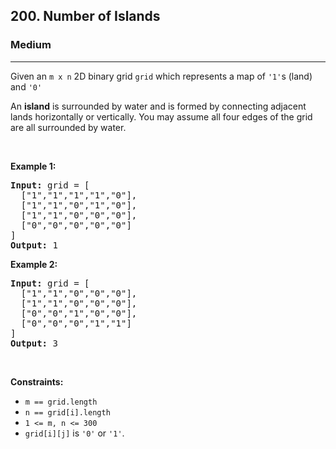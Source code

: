 <h2>200. Number of Islands</h2><h3>Medium</h3><hr><div><p><font papago-translate="cached" papago-id="16">Given an </font><code>m x n</code><font papago-translate="cached" papago-id="17"> 2D binary grid </font><code>grid</code><font papago-translate="cached" papago-id="18"> which represents a map of </font><code>'1'</code><font papago-translate="cached" papago-id="19">s (land) and </font><code>'0'</code></p>

<p papago-id="21" papago-translate="cached">An <strong papago-id="22">island</strong> is surrounded by water and is formed by connecting adjacent lands horizontally or vertically. You may assume all four edges of the grid are all surrounded by water.</p>

<p>&nbsp;</p>
<p><strong papago-id="22" papago-translate="translated">Example 1:</strong></p>

<pre papago-id="23" papago-translate="cached"><strong papago-id="23">Input:</strong> grid = [
  ["1","1","1","1","0"],
  ["1","1","0","1","0"],
  ["1","1","0","0","0"],
  ["0","0","0","0","0"]
]
<strong papago-id="25">Output:</strong> 1
</pre>

<p><strong papago-id="24" papago-translate="translated">Example 2:</strong></p>

<pre papago-id="25" papago-translate="cached"><strong papago-id="25">Input:</strong> grid = [
  ["1","1","0","0","0"],
  ["1","1","0","0","0"],
  ["0","0","1","0","0"],
  ["0","0","0","1","1"]
]
<strong papago-id="27">Output:</strong> 3
</pre>

<p>&nbsp;</p>
<p><strong papago-id="26" papago-translate="translated">Constraints:</strong></p>

<ul>
	<li><code>m == grid.length</code></li>
	<li><code>n == grid[i].length</code></li>
	<li><code>1 &lt;= m, n &lt;= 300</code></li>
	<li><code>grid[i][j]</code><font papago-translate="cached" papago-id="27"> is </font><code>'0'</code><font papago-translate="cached" papago-id="28"> or </font><code>'1'</code><font papago-translate="cached" papago-id="29">.</font></li>
</ul>
</div>
